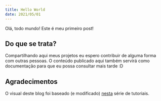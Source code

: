 ```yaml
---
title: Hello World
date: 2021/05/01
---
```

Olá, todo mundo! Este é meu primeiro post!
<!-- more -->
## Do que se trata?
Compartilhando aqui meus projetos eu espero contribuir de alguma forma com outras pessoas.
O conteúdo publicado aqui também servirá como documentação para que eu possa consultar mais tarde :D

## Agradecimentos
O visual deste blog foi baseado (e modificado) [nesta](https://www.codeblocq.com/2016/03/Create-an-Hexo-Theme-Part-1-Index/) série de tutoriais.

